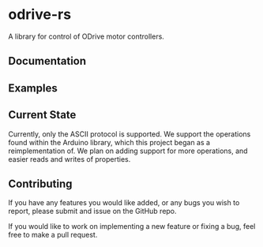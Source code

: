 # odrive-rs
A library for control of ODrive motor controllers.

## Documentation

## Examples

## Current State
Currently, only the ASCII protocol is supported.
We support the operations found within the Arduino library, which this
project began as a reimplementation of. We plan on adding support for
more operations, and easier reads and writes of properties.

## Contributing
If you have any features you would like added, or any bugs you wish to
report, please submit and issue on the GitHub repo.

If you would like to work on implementing a new feature or fixing a bug,
feel free to make a pull request.
